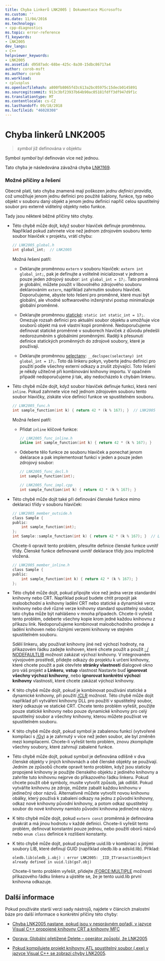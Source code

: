 ```yaml
---
title: Chyba Linkerů LNK2005 | Dokumentace Microsoftu
ms.custom: ''
ms.date: 11/04/2016
ms.technology:
- cpp-diagnostics
ms.topic: error-reference
f1_keywords:
- LNK2005
dev_langs:
- C++
helpviewer_keywords:
- LNK2005
ms.assetid: d9587adc-68be-425c-8a30-15dbc86717a4
author: corob-msft
ms.author: corob
ms.workload:
- cplusplus
ms.openlocfilehash: a800fb8065fd3c613a2bc05975c15decb0145891
ms.sourcegitcommit: 913c3bf23937b64b90ac05181fdff3df947d9f1c
ms.translationtype: MT
ms.contentlocale: cs-CZ
ms.lasthandoff: 09/18/2018
ms.locfileid: "46028308"
---
```

# <a name="linker-tools-error-lnk2005"></a>Chyba linkerů LNK2005

> *symbol* již definována v objektu

Symbol *symbol* byl definován více než jednou.

Tato chyba je následována závažná chyba [LNK1169](../../error-messages/tool-errors/linker-tools-error-lnk1169.md).

### <a name="possible-causes-and-solutions"></a>Možné příčiny a řešení

Obecně platí, tato chyba znamená mají poškozen *jednu definici pravidla*, což umožňuje jenom jednu definici pro použité šablony, funkce, typ nebo objekt v souboru daný objekt a jenom jednu definici napříč celou spustitelný soubor pro externě viditelný objekty nebo funkce.

Tady jsou některé běžné příčiny této chyby.

- Této chybě může dojít, když soubor hlaviček definuje proměnnou. Například pokud zahrnete více než jednom zdrojovém souboru tento soubor hlaviček v projektu, vrátí chybu:

    ```h
    // LNK2005_global.h
    int global_int;  // LNK2005
    ```

   Možná řešení patří:

   - Deklarujte proměnnou `extern` v souboru hlaviček: `extern int global_int;`, pak je definujte a volitelně inicializovat v jednom a pouze jeden zdrojový soubor: `int global_int = 17;`. Tato proměnná je globální, můžete použít v libovolného zdrojového souboru deklarováním `extern`, například zahrnutím souboru hlaviček. Doporučujeme, abyste toto řešení pro proměnné, které musí být globální, ale vhodné softwarového inženýrství postup minimalizuje globální proměnné.

   - Deklarujte proměnnou [statické](../../cpp/storage-classes-cpp.md#static): `static int static_int = 17;`. Omezuje rozsah definici pro aktuální soubor objektu a umožňuje více souborů objekt má své vlastní kopii proměnné. Nedoporučujeme definovat statické proměnné v souborech hlaviček z důvodu předešli nedorozuměním s globálními proměnnými. Raději k přesunutí definice statických proměnných do zdrojové soubory, které je používají.

   - Deklarujte proměnnou [selectany](../../cpp/selectany.md): `__declspec(selectany) int global_int = 17;`. Toto dá linkeru pokyn, vyberte jednu definici pro použití podle všechny externí odkazy a zrušit zbývající. Toto řešení je někdy užitečné při kombinování knihovny importu. V opačném případě nedoporučujeme ji tak, aby nedocházelo k chybám linkeru.

- Této chybě může dojít, když soubor hlaviček definuje funkci, která není `inline`. Pokud zahrnete více než jednom zdrojovém souboru tento soubor hlavičky, získáte více definicí funkce ve spustitelném souboru.

    ```h
    // LNK2005_func.h
    int sample_function(int k) { return 42 * (k % 167); }  // LNK2005
    ```

   Možná řešení patří:

   - Přidat `inline` klíčové funkce:

        ```h
        // LNK2005_func_inline.h
        inline int sample_function(int k) { return 42 * (k % 167); }
        ```

   - Odeberte tělo funkce ze souboru hlaviček a ponechat jenom deklarace a pak implementovat funkci v jeden a pouze jeden zdrojový soubor:

        ```h
        // LNK2005_func_decl.h
        int sample_function(int);
        ```

        ```cpp
        // LNK2005_func_impl.cpp
        int sample_function(int k) { return 42 * (k % 167); }
        ```

- Této chybě může dojít také při definování členské funkce mimo deklaraci třídy v souboru hlaviček:

    ```h
    // LNK2005_member_outside.h
    class Sample {
    public:
        int sample_function(int);
    };
    int Sample::sample_function(int k) { return 42 * (k % 167); }  // LNK2005
    ```

   Chcete-li opravit tento problém, přesuňte definice členské funkce uvnitř třídy. Členské funkce definované uvnitř deklarace třídy jsou implicitně vložená.

    ```h
    // LNK2005_member_inline.h
    class Sample {
    public:
        int sample_function(int k) { return 42 * (k % 167); }
    };
    ```

- Této chybě může dojít, pokud připojíte více než jedna verze standardní knihovny nebo CRT. Například pokud budete chtít propojit jak maloobchodní a knihovny ladění CRT nebo statické a dynamické verze knihovny nebo dvě různé verze knihovny standard spustitelný soubor, tato chyba může být nahlášeno v mnoha případech. Chcete-li vyřešit tento problém, odeberte všechny kopie krom jedné každou knihovnu z příkazu link. Nedoporučujeme kombinovat maloobchodního prodeje a ladění knihoven nebo různými verzemi knihovny ve stejném spustitelném souboru.

   Sdělí linkeru, aby používat knihovny jiné než výchozí hodnoty, na příkazovém řádku zadejte knihoven, které chcete použít a použít [: / NODEFAULTLIB](../../build/reference/nodefaultlib-ignore-libraries.md) možnost zakázat výchozí knihovny. V integrovaném vývojovém prostředí, přidejte odkazy do projektu k určení knihovny, které chcete použít a pak otevřete **stránky vlastností** dialogové okno pro váš projekt a **Linkeru**, **vstup** vlastnost Nastavte buď **ignorovat všechny výchozí knihovny**, nebo **ignorovat konkrétní výchozí knihovny** vlastnosti, které chcete zakázat výchozí knihovny.

- K této chybě může dojít, pokud je kombinovat používání statické a dynamické knihovny, při použití [/CLR](../../build/reference/clr-common-language-runtime-compilation.md) možnost. Této chybě může dojít například při vytváření knihovny DLL pro použití v spustitelný soubor, který odkazuje ve statické CRT. Chcete tento problém vyřešit, použijte pouze statické knihovny nebo pouze dynamické knihovny pro celý spustitelný soubor a všechny knihovny, kterou můžete používat ve spustitelném souboru.

- K této chybě může dojít, pokud symbol je zabalenou funkcí (vytvořené kompilací s [/Gy](../../build/reference/gy-enable-function-level-linking.md)) a je zahrnutý v více než jeden soubor, ale byl změněn mezi kompilacemi. Chcete-li vyřešit tento problém, znovu zkompilujte všechny soubory, které zahrnují zabalené funkce.

- Této chybě může dojít, pokud symbol je definována odlišně v dva členské objekty v jiných knihovnách a obě členské objekty se používají. Jedním ze způsobů chcete opravit tento problém, když jsou staticky propojené knihovny je použijte členského objektu z jediného knihovny a zahrňte tuto knihovnu nejprve do příkazového řádku linkeru. Pokud chcete použít obě symboly, musíte vytvořit způsob, jak odlišit. Pokud vytváříte knihovnu ze zdroje, můžete zabalit každou knihovnu v jedinečný obor názvů. Alternativně můžete vytvořit novou knihovnu obálky, který používá k zabalení odkazy na jednu z původní knihovny, odkaz nové knihovny původní knihovny, a potom odkaz spustitelný soubor do nové knihovny namísto původní knihovna jedinečné názvy.

- K této chybě může dojít, pokud `extern const` proměnná je definována dvakrát a má jinou hodnotu v každé definici. Chcete-li vyřešit tento problém, definovat konstantní pouze jednou, nebo použití oborů názvů nebo `enum class` definice k rozlišení konstanty.

- K této chybě může dojít, pokud použijete uuid.lib v kombinaci s jinými soubory LIB, které definují GUID (například oledb.lib a adsiid.lib). Příklad:

    ```Output
    oledb.lib(oledb_i.obj) : error LNK2005: _IID_ITransactionObject
    already defined in uuid.lib(go7.obj)
    ```

   Chcete-li tento problém vyřešit, přidejte [/FORCE:MULTIPLE](../../build/reference/force-force-file-output.md) možnosti příkazového řádku linkeru a ujistěte se, že je tento uuid.lib první knihovna odkazuje.

## <a name="additional-information"></a>Další informace

Pokud používáte starší verzi sady nástrojů, najdete v článcích znalostní báze pro další informace o konkrétní příčiny této chyby:

- [Chyba LNK2005 nastane, pokud jsou v nesprávném pořadí, v jazyce Visual C++ propojené knihovny CRT a knihovny MFC](https://support.microsoft.com/kb/148652)

- [Oprava: Globální přetížené Delete – operátor způsobí, že LNK2005](https://support.microsoft.com/kb/140440)

- [Pokud kompilujete projekt knihovny ATL spustitelný soubor (.exe) v jazyce Visual C++ se zobrazí chyby LNK2005](https://support.microsoft.com/kb/184235).

